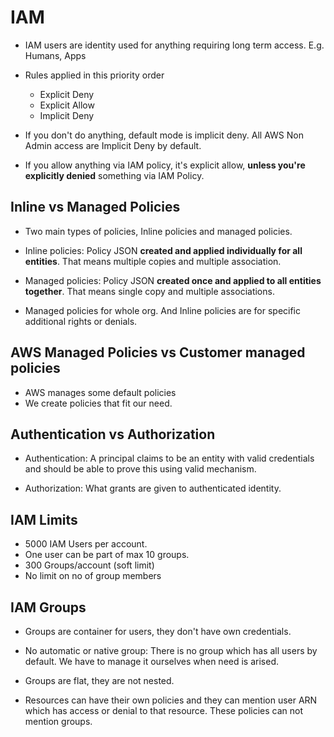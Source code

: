 # IAM

- IAM users are identity used for anything requiring long term access. E.g. Humans, Apps 


- Rules applied in this priority order
    - Explicit Deny
    - Explicit Allow
    - Implicit Deny

- If you don't do anything, default mode is implicit deny. All AWS Non Admin access are Implicit Deny by default.
- If you allow anything via IAM policy, it's explicit allow, **unless you're explicitly denied** something via IAM Policy.

## Inline vs Managed Policies
- Two main types of policies, Inline policies and managed policies.

- Inline policies: Policy JSON **created and applied individually for all entities**. That means multiple copies and multiple association.
- Managed policies: Policy JSON **created once and applied to all entities together**. That means single copy and multiple associations.

- Managed policies for whole org. And Inline policies are for specific additional rights or denials.


## AWS Managed Policies vs Customer managed policies

- AWS manages some default policies
- We create policies that fit our need.


## Authentication vs Authorization

- Authentication: A principal claims to be an entity with valid credentials and should be able to prove this using valid mechanism.

- Authorization: What grants are given to authenticated identity.

## IAM Limits

- 5000 IAM Users per account. 
- One user can be part of max 10 groups.
- 300 Groups/account (soft limit)
- No limit on no of group members


## IAM Groups

- Groups are container for users, they don't have own credentials. 
- No automatic or native group: There is no group which has all users by default. We have to manage it ourselves when need is arised.
- Groups are flat, they are not nested.

- Resources can have their own policies and they can mention user ARN which has access or denial to that resource. These policies can not mention groups. 